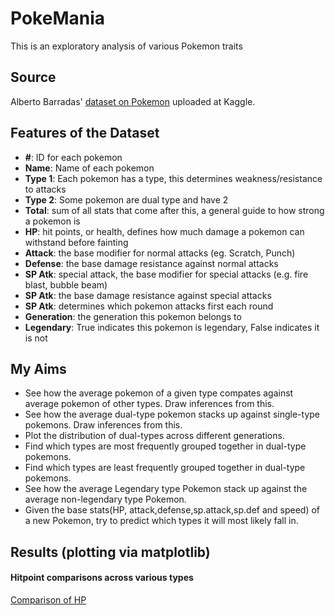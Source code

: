# PokeMania
This is an exploratory analysis of various Pokemon traits

## Source
Alberto Barradas' [dataset on Pokemon](https://www.kaggle.com/abcsds/pokemon) uploaded at Kaggle. 

## Features of the Dataset
* **#**: ID for each pokemon
* **Name**: Name of each pokemon
* **Type 1**: Each pokemon has a type, this determines weakness/resistance to attacks
* **Type 2**: Some pokemon are dual type and have 2
* **Total**: sum of all stats that come after this, a general guide to how strong a pokemon is
* **HP**: hit points, or health, defines how much damage a pokemon can withstand before fainting
* **Attack**: the base modifier for normal attacks (eg. Scratch, Punch)
* **Defense**: the base damage resistance against normal attacks
* **SP Atk**: special attack, the base modifier for special attacks (e.g. fire blast, bubble beam)
* **SP Atk**: the base damage resistance against special attacks
* **SP Atk**: determines which pokemon attacks first each round
* **Generation**: the generation this pokemon belongs to
* **Legendary**: True indicates this pokemon is legendary, False indicates it is not

## My Aims
* See how the average pokemon of a given type compates against average pokemon of other types. Draw inferences from this.
* See how the average dual-type pokemon stacks up against single-type pokemons. Draw inferences from this.
* Plot the distribution of dual-types across different generations.
* Find which types are most frequently grouped together in dual-type pokemons.
* Find which types are least frequently grouped together in dual-type pokemons.
* See how the average Legendary type Pokemon stack up against the average non-legendary type Pokemon.
* Given the base stats(HP, attack,defense,sp.attack,sp.def and speed) of a new Pokemon, try to predict which types it will most likely fall in.

## Results (plotting via matplotlib)
#### Hitpoint comparisons across various types
[Comparison of HP](https://github.com/chatsagnik/PokeMania/tree/master/StatsComparisons/hp.png)
